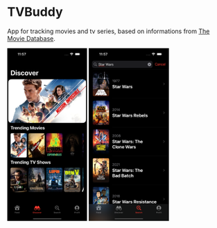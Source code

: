 # TVBuddy

App for tracking movies and tv series, based on informations from [The Movie Database](https://www.themoviedb.org).

<img src="Assets/discover.png" height="400"> <img src="Assets/search.png" height="400">
